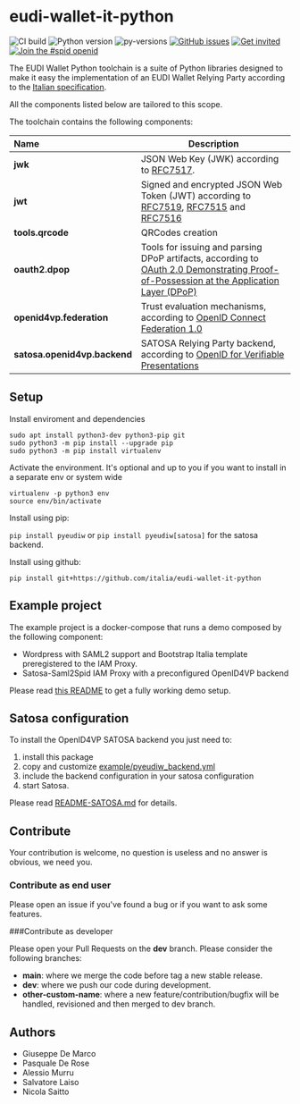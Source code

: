 # eudi-wallet-it-python

![CI build](https://github.com/italia/eudi-wallet-it-python/workflows/pyeudiw/badge.svg)
![Python version](https://img.shields.io/badge/license-Apache%202-blue.svg)
![py-versions](https://img.shields.io/badge/python-3.10-blue.svg)
[![GitHub issues](https://img.shields.io/github/issues/italia/eudi-wallet-it-python.svg)](https://github.com/italia/eudi-wallet-it-python/issues)
[![Get invited](https://slack.developers.italia.it/badge.svg)](https://slack.developers.italia.it/)
[![Join the #spid openid](https://img.shields.io/badge/Slack%20channel-%23spid%20openid-blue.svg)](https://developersitalia.slack.com/archives/C7E85ED1N/)

The EUDI Wallet Python toolchain is a suite of Python libraries designed to
make it easy the implementation of an EUDI Wallet Relying Party according 
to the [Italian specification](https://italia.github.io/eudi-wallet-it-docs/en/).

All the components listed below are tailored to this scope.

The toolchain contains the following components:

| Name | Description |
| :--- | --- |
| __jwk__ | JSON Web Key (JWK) according to [RFC7517](https://datatracker.ietf.org/doc/html/rfc7517). | 
| __jwt__ | Signed and encrypted JSON Web Token (JWT) according to [RFC7519](https://datatracker.ietf.org/doc/html/rfc7519), [RFC7515](https://datatracker.ietf.org/doc/html/rfc7515) and [RFC7516](https://datatracker.ietf.org/doc/html/rfc7516) | 
| __tools.qrcode__ | QRCodes creation | 
| __oauth2.dpop__ | Tools for issuing and parsing DPoP artifacts, according to [OAuth 2.0 Demonstrating Proof-of-Possession at the Application Layer (DPoP)](https://datatracker.ietf.org/doc/html/draft-ietf-oauth-dpop) |
| __openid4vp.federation__ | Trust evaluation mechanisms, according to [OpenID Connect Federation 1.0](https://openid.net/specs/openid-connect-federation-1_0.html) |
| __satosa.openid4vp.backend__ | SATOSA Relying Party backend, according to [OpenID for Verifiable Presentations](https://openid.bitbucket.io/connect/openid-4-verifiable-presentations-1_0.html) |


## Setup

Install enviroment and dependencies
````
sudo apt install python3-dev python3-pip git
sudo python3 -m pip install --upgrade pip
sudo python3 -m pip install virtualenv
````

Activate the environment. It's optional and up to you if you want to install 
in a separate env or system wide
````
virtualenv -p python3 env
source env/bin/activate
````

Install using pip:

`pip install pyeudiw` or `pip install pyeudiw[satosa]` for the satosa backend.

Install using github:

`pip install git+https://github.com/italia/eudi-wallet-it-python`


## Example project

The example project is a docker-compose that runs a demo composed by the following component:

- Wordpress with SAML2 support and Bootstrap Italia template preregistered to the IAM Proxy.
- Satosa-Saml2Spid IAM Proxy with a preconfigured OpenID4VP backend

Please read [this README](example/README.md) to get a fully working demo setup.

## Satosa configuration

To install the OpenID4VP SATOSA backend you just need to:

1. install this package
2. copy and customize [example/pyeudiw_backend.yml](example/pyeudiw_backend.yml)
3. include the backend configuration in your satosa configuration
4. start Satosa.

Please read  [README-SATOSA.md](README-SATOSA.md) for details.


## Contribute

Your contribution is welcome, no question is useless and no answer is obvious, we need you.

### Contribute as end user

Please open an issue if you've found a bug or if you want to ask some features.

###Contribute as developer

Please open your Pull Requests on the __dev__ branch. 
Please consider the following branches:

 - __main__: where we merge the code before tag a new stable release.
 - __dev__: where we push our code during development.
 - __other-custom-name__: where a new feature/contribution/bugfix will be handled, revisioned and then merged to dev branch.


## Authors

- Giuseppe De Marco
- Pasquale De Rose
- Alessio Murru
- Salvatore Laiso
- Nicola Saitto
